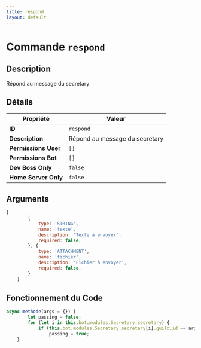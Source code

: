 ```yaml
---
title: respond
layout: default
---
```


# Commande `respond`

## Description

Répond au message du secretary

## Détails

| Propriété | Valeur |
| --- | --- |
| **ID** | `respond` |
| **Description** | Répond au message du secretary |
| **Permissions User** | `[]` |
| **Permissions Bot** | `[]` |
| **Dev Boss Only** | `false` |
| **Home Server Only** | `false` |

## Arguments

```javascript
[
        {
            type: 'STRING',
            name: 'texte',
            description: 'Texte à envoyer',
            required: false,
        }, {
            type: 'ATTACHMENT',
            name: 'fichier',
            description: 'Fichier à envoyer',
            required: false,
        }
    ]
```

## Fonctionnement du Code

```javascript
async methode(args = {}) {
        let passing = false;
        for (let i in this.bot.modules.Secretary.secretary) {
            if (this.bot.modules.Secretary.secretary[i].guild.id == args.interaction.guild.id) {
                passing = true;
	}
```
